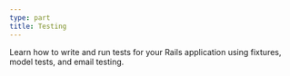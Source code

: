 ```yaml
---
type: part
title: Testing
---
```


Learn how to write and run tests for your Rails application using fixtures, model tests, and email testing.